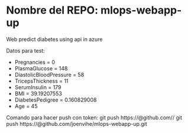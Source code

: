 # Nombre del REPO: mlops-webapp-up

Web predict diabetes using api in azure

Datos para test:

- Pregnancies = 0
- PlasmaGlucose = 148
- DiastolicBloodPressure = 58
- TricepsThickness = 11
- SerumInsulin = 179
- BMI = 39.19207553
- DiabetesPedigree = 0.160829008
- Age = 45

Comando para hacer push con token:
git push https://<token>@github.com/<nombre-usuario>/<nombre-repo>
git push https://<token>@github.com/joenvihe/mlops-webapp-up.git

<!-- Security scan triggered at 2025-09-01 23:30:55 -->